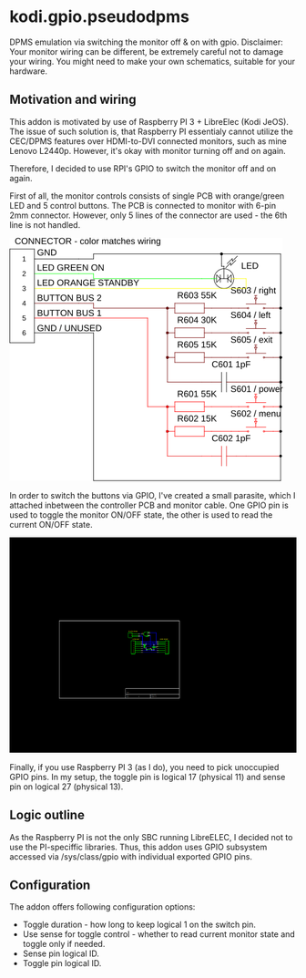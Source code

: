 # kodi.gpio.pseudodpms

DPMS emulation via switching the monitor off & on with gpio.
Disclaimer: Your monitor wiring can be different, be extremely
careful not to damage your wiring. You might need to make your
own schematics, suitable for your hardware.

## Motivation and wiring

This addon is motivated by use of Raspberry PI 3 + LibreElec (Kodi JeOS).
The issue of such solution is, that Raspberry PI essentialy cannot
utilize the CEC/DPMS features over HDMI-to-DVI connected monitors,
such as mine Lenovo L2440p. However, it's okay with monitor turning
off and on again. 

Therefore, I decided to use RPI's GPIO to switch the monitor off and on again.

First of all, the monitor controls consists of single PCB with 
orange/green LED and 5 control buttons. The PCB is connected to monitor
with 6-pin 2mm connector. However, only 5 lines of the connector are
used - the 6th line is not handled.

![Controller board circuit schematics](display_ctl.png)

In order to switch the buttons via GPIO, I've created a small parasite,
which I attached inbetween the controller PCB and monitor cable.
One GPIO pin is used to toggle the monitor ON/OFF state, the other
is used to read the current ON/OFF state.

![GPIO parasite for controlling the monitor](parazite.png)

Finally, if you use Raspberry PI 3 (as I do), you need to pick unoccupied
GPIO pins. In my setup, the toggle pin is logical 17 (physical 11)
and sense pin on logical 27 (physical 13).

## Logic outline
As the Raspberry PI is not the only SBC running LibreELEC, I decided not
to use the PI-speciffic libraries. Thus, this addon uses GPIO subsystem
accessed via /sys/class/gpio with individual exported GPIO pins.

## Configuration
The addon offers following configuration options:
* Toggle duration - how long to keep logical 1 on the switch pin.
* Use sense for toggle control - whether to read current monitor state
and toggle only if needed.
* Sense pin logical ID.
* Toggle pin logical ID.
